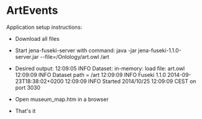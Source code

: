 ArtEvents
=========


Application setup instructions:
- Download all files

- Start jena-fuseki-server with command:
java -jar jena-fuseki-1.1.0-server.jar --file=<Download location>/Onlology/art.owl /art

- Desired output:
12:09:05 INFO  Dataset: in-memory: load file: art.owl
12:09:09 INFO  Dataset path = /art
12:09:09 INFO  Fuseki 1.1.0 2014-09-23T18:38:02+0200
12:09:09 INFO  Started 2014/10/25 12:09:09 CEST on port 3030

- Open museum_map.htm in a browser
- That's it
